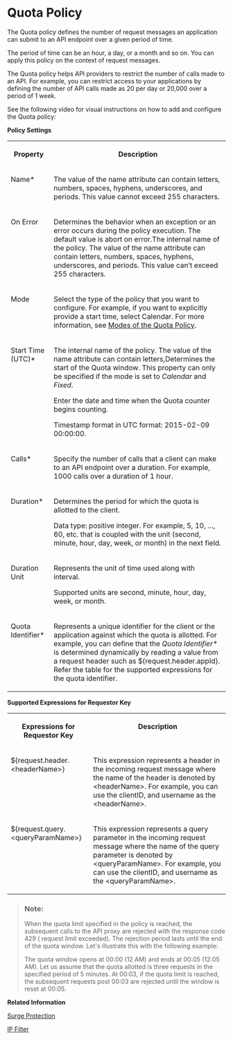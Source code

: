 <!-- loio2aecf15b996f4e26ae395268d22f16df -->

# Quota Policy

The Quota policy defines the number of request messages an application can submit to an API endpoint over a given period of time.

The period of time can be an hour, a day, or a month and so on. You can apply this policy on the context of request messages.

The Quota policy helps API providers to restrict the number of calls made to an API. For example, you can restrict access to your applications by defining the number of API calls made as 20 per day or 20,000 over a period of 1 week.

See the following video for visual instructions on how to add and configure the Quota policy:

**Policy Settings**


<table>
<tr>
<th valign="top">

Property

</th>
<th valign="top">

Description

</th>
</tr>
<tr>
<td valign="top">

Name\*

</td>
<td valign="top">

The value of the name attribute can contain letters, numbers, spaces, hyphens, underscores, and periods. This value cannot exceed 255 characters.

</td>
</tr>
<tr>
<td valign="top">

On Error

</td>
<td valign="top">

Determines the behavior when an exception or an error occurs during the policy execution. The default value is abort on error.The internal name of the policy. The value of the name attribute can contain letters, numbers, spaces, hyphens, underscores, and periods. This value can’t exceed 255 characters.

</td>
</tr>
<tr>
<td valign="top">

Mode

</td>
<td valign="top">

Select the type of the policy that you want to configure. For example, if you want to explicitly provide a start time, select Calendar. For more information, see [Modes of the Quota Policy](modes-of-the-quota-policy-61b36a1.md).

</td>
</tr>
<tr>
<td valign="top">

Start Time \(UTC\)\*

</td>
<td valign="top">

The internal name of the policy. The value of the name attribute can contain letters,Determines the start of the Quota window. This property can only be specified if the mode is set to *Calendar* and *Fixed*.

Enter the date and time when the Quota counter begins counting.

Timestamp format in UTC format: 2015-02-09 00:00:00.

</td>
</tr>
<tr>
<td valign="top">

Calls\*

</td>
<td valign="top">

Specify the number of calls that a client can make to an API endpoint over a duration. For example, 1000 calls over a duration of 1 hour.

</td>
</tr>
<tr>
<td valign="top">

Duration\*

</td>
<td valign="top">

Determines the period for which the quota is allotted to the client.

Data type: positive integer. For example, 5, 10, ..., 60, etc. that is coupled with the unit \(second, minute, hour, day, week, or month\) in the next field.

</td>
</tr>
<tr>
<td valign="top">

Duration Unit

</td>
<td valign="top">

Represents the unit of time used along with interval.

Supported units are second, minute, hour, day, week, or month.

</td>
</tr>
<tr>
<td valign="top">

Quota Identifier\*

</td>
<td valign="top">

Represents a unique identifier for the client or the application against which the quota is allotted. For example, you can define that the *Quota Identifier\** is determined dynamically by reading a value from a request header such as $\{request.header.appId\}. Refer the table for the supported expressions for the quota identifier.

</td>
</tr>
</table>

**Supported Expressions for Requestor Key**


<table>
<tr>
<th valign="top">

Expressions for Requestor Key

</th>
<th valign="top">

Description

</th>
</tr>
<tr>
<td valign="top">

$\{request.header.<headerName\>\}

</td>
<td valign="top">

This expression represents a header in the incoming request message where the name of the header is denoted by <headerName\>. For example, you can use the clientID, and username as the <headerName\>.

</td>
</tr>
<tr>
<td valign="top">

$\{request.query.<queryParamName\>\}

</td>
<td valign="top">

This expression represents a query parameter in the incoming request message where the name of the query parameter is denoted by <queryParamName\>. For example, you can use the clientID, and username as the <queryParamName\>.

</td>
</tr>
</table>

> ### Note:  
> When the quota limit specified in the policy is reached, the subsequent calls to the API proxy are rejected with the response code 429 \( request limit exceeded\). The rejection period lasts until the end of the quota window. Let's illustrate this with the following example:
> 
> The quota window opens at 00:00 \(12 AM\) and ends at 00:05 \(12:05 AM\). Let us assume that the quota allotted is three requests in the specified period of 5 minutes. At 00:03, if the quota limit is reached, the subsequent requests post 00:03 are rejected until the window is reset at 00:05.

**Related Information**  


[Surge Protection](surge-protection-3d14745.md "The surge protection policy protects the backend against sudden traffic spikes.")

[IP Filter](ip-filter-3a8b424.md "The IP filter policy allows or denies calls from specific IP addresses or address ranges.")

